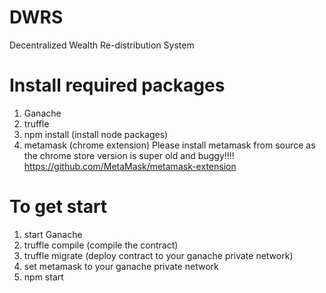 # DWRS
Decentralized Wealth Re-distribution System

# Install required packages
1. Ganache
2. truffle
3. npm install (install node packages)
4. metamask (chrome extension)
Please install metamask from source as the chrome store version is super old and buggy!!!!
https://github.com/MetaMask/metamask-extension


# To get start
1. start Ganache
2. truffle compile (compile the contract)
3. truffle migrate (deploy contract to your ganache private network)
4. set metamask to your ganache private network
5. npm start
